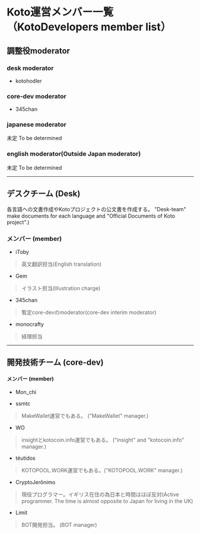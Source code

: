 # Koto運営メンバー一覧（KotoDevelopers member list）


## 調整役moderator
### desk moderator
- kotohodler
### core-dev moderator
- 345chan
### japanese moderator
未定 To be determined
### english moderator(Outside Japan moderator)
未定 To be determined

---
## デスクチーム (Desk)
各言語への文書作成やKotoプロジェクトの公文書を作成する。 
"Desk-team" make documents for each language and "Official Documents of Koto project".)  
### メンバー (member)
- iToby
> 英文翻訳担当(English translation)

- Gem
> イラスト担当(Illustration charge)

- 345chan
> 暫定core-devのmoderator(core-dev interim moderator)

- monocrafty
> 経理担当

---
## 開発技術チーム (core-dev)
#### メンバー (member) 
- Mon_chi

- ssmtc
> MakeWallet運営でもある。 ("MakeWallet" manager.)  

- WO 
> insightとkotocoin.info運営でもある。 ("insight" and "kotocoin.info" manager.)  

- téutidos
> KOTOPOOL.WORK運営でもある。("KOTOPOOL.WORK"  manager.)  

- CryptoJerônimo 
> 現役プログラマー。イギリス在住の為日本と時間はほぼ反対(Active programmer. The time is almost opposite to Japan for living in the UK)

- Limit 
> BOT開発担当。 (BOT manager)


